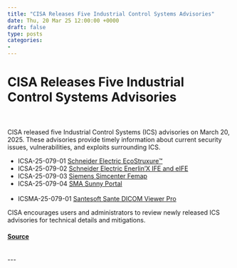 ```yaml
---
title: "CISA Releases Five Industrial Control Systems Advisories"
date: Thu, 20 Mar 25 12:00:00 +0000
draft: false
type: posts
categories: 
- 
---
```

# CISA Releases Five Industrial Control Systems Advisories

<br/>

<br/>
CISA released five Industrial Control Systems (ICS) advisories on March 20, 2025. These advisories provide timely information about current security issues, vulnerabilities, and exploits surrounding ICS.

-   ICSA-25-079-01 [Schneider Electric EcoStruxure™](https://www.cisa.gov/news-events/ics-advisories/icsa-25-079-01)
-   ICSA-25-079-02 [Schneider Electric Enerlin’X IFE and eIFE](https://www.cisa.gov/news-events/ics-advisories/icsa-25-079-02)
-   ICSA-25-079-03 [Siemens Simcenter Femap](https://www.cisa.gov/news-events/ics-advisories/icsa-25-079-03)
-   ICSA-25-079-04 [SMA Sunny Portal](https://www.cisa.gov/news-events/ics-advisories/icsa-25-079-04)  
     
-   ICSMA-25-079-01 [Santesoft Sante DICOM Viewer Pro](https://www.cisa.gov/news-events/ics-medical-advisories/icsma-25-079-01) 

CISA encourages users and administrators to review newly released ICS advisories for technical details and mitigations.

#### [Source](https://www.cisa.gov/news-events/alerts/2025/03/20/cisa-releases-five-industrial-control-systems-advisories)

<br/>
---
